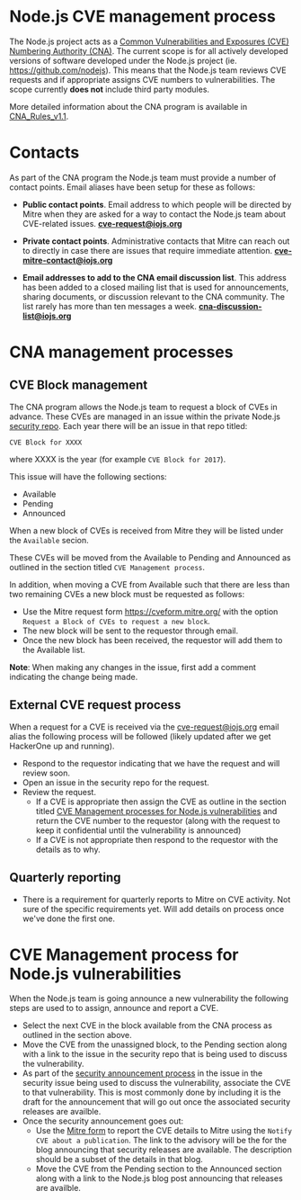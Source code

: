 # Node.js CVE management process

The Node.js project acts as a [Common Vulnerabilities and Exposures (CVE)
Numbering Authority (CNA)](https://cve.mitre.org/cve/cna.html).
The current scope is for all actively developed versions of software
developed under the Node.js project (ie.  https://github.com/nodejs).
This means that the Node.js team reviews CVE requests and if appropriate
assigns CVE numbers to vulnerabilities.  The scope currently **does not**
include third party modules.

More detailed information about the CNA program is available in
[CNA_Rules_v1.1](https://cve.mitre.org/cve/cna/CNA_Rules_v1.1.pdf).

# Contacts

As part of the CNA program the Node.js team must provide a number
of contact points.  Email aliases have been setup for these as follows:

* **Public contact points**. Email address to which people will be directed
  by Mitre when they are asked for a way to contact the Node.js team about
  CVE-related issues. **cve-request@iojs.org**

* **Private contact points**. Administrative contacts that Mitre can reach out
   to directly in case there are issues that require immediate attention.
   **cve-mitre-contact@iojs.org**

* **Email addresses to add to the CNA email discussion list**. This address has
   been added to a closed mailing list that is used for announcements,
   sharing documents, or discussion relevant to the CNA community.
   The list rarely has more than ten messages a week.
   **cna-discussion-list@iojs.org** 

# CNA management processes

## CVE Block management

The CNA program allows the Node.js team to request a block of CVEs in
advance. These CVEs are managed in an issue within the private Node.js
[security repo](https://github.com/nodejs/security).  Each year there
will be an issue in that repo titled:

```
CVE Block for XXXX
```

where XXXX is the year (for example `CVE Block for 2017`).

This issue will have the following sections:

* Available
* Pending
* Announced 


When a new block of CVEs is received from Mitre they will be listed under
the `Available` secion. 

These CVEs will be moved from the Available to Pending and Announced
as outlined in the section titled `CVE Management process`. 

In addition, when moving a CVE from Available such that there are less
than two remaining CVEs a new block must be requested as follows:


* Use the Mitre request form https://cveform.mitre.org/ with the 
  option `Request a Block of CVEs to request a new block`.
* The new block will be sent to the requestor through email.
* Once the new block has been received, the requestor will add them
  to the Available list.

**Note**:  When making any changes in the issue, first add a comment
indicating the change being made.


## External CVE request process

When a request for a CVE is received via the cve-request@iojs.org
email alias the following process will be followed (likely updated
after we get HackerOne up and running).

* Respond to the requestor indicating that we have the request
  and will review soon.
* Open an issue in the security repo for the request.
* Review the request.
  * If a CVE is appropriate then assign the
    CVE as outline in the section titled
    [CVE Management processes for Node.js vulnerabilities](CVE-Management-processes-for-Node.js-vulnerabilities)
    and return the CVE number to the requestor (along with the request
    to keep it confidential until the vulnerability is announced)
  * If a CVE is not appropriate then respond to the requestor
    with the details as to why.

## Quarterly reporting

* There is a requirement for quarterly reports to Mitre on CVE
  activity.  Not sure of the specific requirements yet.  Will
  add details on process once we've done the first one.


# CVE Management process for Node.js vulnerabilities

When the Node.js team is going announce a new vulnerability the
following steps are used to to assign, announce and report a CVE.

* Select the next CVE in the block available from the CNA process as
  outlined in the section above. 
* Move the CVE from the unassigned block, to the Pending section along
  with a link to the issue in the security repo that is being used
  to discuss the vulnerability.
* As part of the
  [security announcement process](https://github.com/nodejs/security-wg/blob/master/processes/security_annoucement_process.md)
  in the issue in the security issue being used to discuss the
  vulnerability, associate the CVE to that vulnerability. This is most
  commonly done by including it is the draft for the announcement that
  will go out once the associated security releases are availble.
* Once the security announcement goes out:
  * Use the [Mitre form](https://cveform.mitre.org/) to report the
    CVE details to Mitre using the `Notify CVE about a publication`. The
    link to the advisory will be the for the blog announcing that security
    releases are available.  The description should be a subset of the
    details in that blog.
  * Move the CVE from the Pending section to the Announced section along
    with a link to the Node.js blog post announcing that releases
    are availble.

